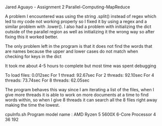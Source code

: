 Jared Aguayo - Assignment 2 Parallel-Computing-MapReduce

A problem I encountered was using the string .split() instead of regex which led to my code not working properly so I fixed it by using a regex and a similar problem with .lower(). I also had a problem with initializing the dict outside of the parallel region as well as initializing it the wrong way so after fixing this it worked better.

The only problem left in the program is that it does not find the words that are names because the upper and lower cases do not match when checking for keys in the dict

It took me about 4-5 hours to complete but most time was spent debugging

To load files: 0.012sec
For 1 thread: 92.67sec
For 2 threads: 92.10sec
For 4 threads: 73.74sec
For 8 threads: 62.05sec

The program behaves this way since I am iterating a list of the files, when I give more threads it is able to work on more documents at a time to find words within, so when I give 8 threads it can search all the 8 files right away making the time the lowest. 

cpuInfo.sh Program model name : AMD Ryzen 5 5600X 6-Core Processor 4 36 192
